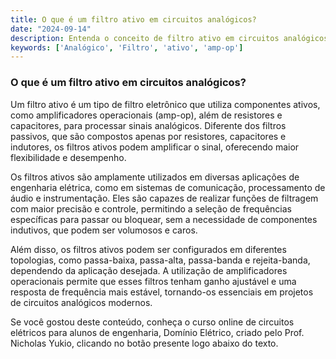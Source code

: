 ```yaml
---
title: O que é um filtro ativo em circuitos analógicos?
date: "2024-09-14"
description: Entenda o conceito de filtro ativo em circuitos analógicos e sua importância na engenharia elétrica.
keywords: ['Analógico', 'Filtro', 'ativo', 'amp-op']
---
```


### O que é um filtro ativo em circuitos analógicos?

Um filtro ativo é um tipo de filtro eletrônico que utiliza componentes ativos, como amplificadores operacionais (amp-op), além de resistores e capacitores, para processar sinais analógicos. Diferente dos filtros passivos, que são compostos apenas por resistores, capacitores e indutores, os filtros ativos podem amplificar o sinal, oferecendo maior flexibilidade e desempenho.

Os filtros ativos são amplamente utilizados em diversas aplicações de engenharia elétrica, como em sistemas de comunicação, processamento de áudio e instrumentação. Eles são capazes de realizar funções de filtragem com maior precisão e controle, permitindo a seleção de frequências específicas para passar ou bloquear, sem a necessidade de componentes indutivos, que podem ser volumosos e caros.

Além disso, os filtros ativos podem ser configurados em diferentes topologias, como passa-baixa, passa-alta, passa-banda e rejeita-banda, dependendo da aplicação desejada. A utilização de amplificadores operacionais permite que esses filtros tenham ganho ajustável e uma resposta de frequência mais estável, tornando-os essenciais em projetos de circuitos analógicos modernos.

Se você gostou deste conteúdo, conheça o curso online de circuitos elétricos para alunos de engenharia, Domínio Elétrico, criado pelo Prof. Nicholas Yukio, clicando no botão presente logo abaixo do texto.